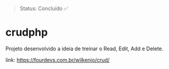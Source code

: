 > Status: Concluído ✅
# crudphp
Projeto desenvolvido a ideia de treinar o Read, Edit, Add e Delete.

link: https://fourdevs.com.br/wilkenio/crud/
